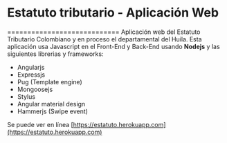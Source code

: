 # Estatuto tributario - Aplicación Web
============================
Aplicación web del Estatuto Tributario Colombiano y en proceso el departamental del Huila.
Esta aplicación usa Javascript en el Front-End y Back-End usando **Nodejs** y las siguientes librerias y frameworks:
* Angularjs
* Expressjs
* Pug (Template engine)
* Mongoosejs
* Stylus
* Angular material design
* Hammerjs (Swipe event)

Se puede ver en línea [https://estatuto.herokuapp.com](https://estatuto.herokuapp.com)


